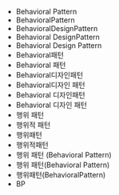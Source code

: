 ﻿- Behavioral Pattern
- BehavioralPattern
- BehavioralDesignPattern
- Behavioral DesignPattern
- Behavioral Design Pattern
- Behavioral패턴
- Behavioral 패턴
- Behavioral디자인패턴
- Behavioral디자인 패턴
- Behavioral 디자인패턴
- Behavioral 디자인 패턴
- 행위 패턴
- 행위적 패턴
- 행위패턴
- 행위적패턴
- 행위 패턴 (Behavioral Pattern)
- 행위 패턴(Behavioral Pattern)
- 행위패턴(BehavioralPattern)
- BP